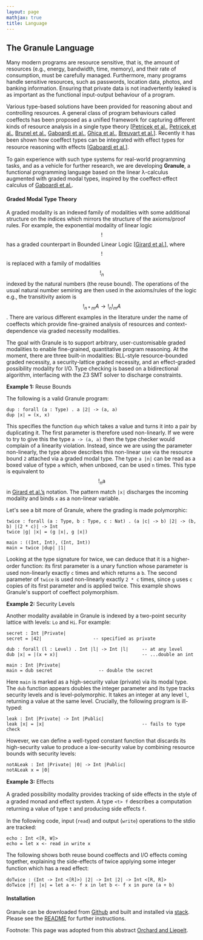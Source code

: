 ```yaml
---
layout: page
mathjax: true
title: Language
---
```


The Granule Language
--------------------

Many modern programs are resource sensitive, that is, the amount of resources (e.g., energy, bandwidth, time, memory), and their rate of consumption, must be carefully managed. Furthermore, many programs handle sensitive resources, such as passwords, location data, photos, and banking information. Ensuring that private data is not inadvertently leaked is as important as the functional input-output behaviour of a program.

Various type-based solutions have been provided for reasoning about and controlling resources. A general class of program behaviours called coeﬀects has been proposed as a uniﬁed framework for capturing different
kinds of resource analysis in a single type theory [[Petricek et al.](http://tomasp.net/academic/papers/structural/coeffects-icfp.pdf), [Petricek et al.](http://tomasp.net/academic/papers/coeffects/coeffects-icalp.pdf), [Brunel et al.](https://lipn.univ-paris13.fr/~mazza/papers/CoreQuantCoeff.pdf), [Gaboardi et al.](https://www.cs.kent.ac.uk/people/staff/dao7/publ/combining-effects-and-coeffects-icfp16.pdf), [Ghica et al.](https://www.cs.bham.ac.uk/~drg/papers/esop14.pdf), [Breuvart et al.](https://lipn.univ-paris13.fr/~breuvart/articles/boundedRel.pdf)]. Recently it has been shown how coeﬀect types can be integrated with eﬀect types for resource reasoning with eﬀects [[Gaboardi et al.](https://www.cs.kent.ac.uk/people/staff/dao7/publ/combining-effects-and-coeffects-icfp16.pdf)].

To gain experience with such type systems for real-world programming tasks, and as a vehicle for further research, we are developing **Granule**, a functional programming language based on the linear λ-calculus augmented with graded modal types, inspired by the coeffect-effect calculus of [Gaboardi et al.](https://www.cs.kent.ac.uk/people/staff/dao7/publ/combining-effects-and-coeffects-icfp16.pdf).

#### Graded Modal Type Theory

A graded modality is an indexed family of modalities with some additional structure on the indices which mirrors the structure of the axioms/proof rules. For example, the exponential modality of linear logic $$!$$ has a graded counterpart in Bounded Linear Logic [[Girard et al.](https://www.sciencedirect.com/science/article/pii/030439759290386T)], where $$!$$ is replaced with a family of modalities $$!_n$$ indexed by the natural numbers (the reuse bound). The operations of the usual natural number semiring are then used in the axioms/rules of the logic e.g., the transitivity axiom is $$!_{n*m} A \to !_n !_m A$$. There are various different examples in the literature under the name of coeffects which provide ﬁne-grained analysis of resources and context-dependence via graded necessity modalities.

The goal with Granule is to support arbitrary, user-customisable graded modalities to enable fine-grained, quantitative program reasoning. At the moment, there are three built-in modalities: BLL-style resource-bounded graded necessity, a security-lattice graded necessity, and an effect-graded possibility modality for I/O. Type checking is based on a bidirectional algorithm, interfacing with the Z3 SMT solver to discharge constraints.

**Example 1:** Reuse Bounds

The following is a valid Granule program:

```
dup : forall (a : Type) . a |2| -> (a, a)
dup |x| = (x, x)
```

This specifies the function `dup` which takes a value and turns it into a pair by duplicating it. The
first parameter is therefore used non-linearly. If we were to try to give this the type `a -> (a, a)` then
the type checker would complain of a linearity violation. Instead, since we are using the parameter
non-linearly, the type above describes this non-linear use via the resource bound `2` attached via
a graded modal type. The type `a |n|` can be read as a boxed value of type `a` which, when unboxed,
can be used `n` times. This type is equivalent to $$!_n \text{a}$$ in [Girard et al.’s](https://www.sciencedirect.com/science/article/pii/030439759290386T) notation. The pattern match `|x|` discharges the incoming modality and binds `x` as a non-linear variable.

Let's see a bit more of Granule, where the grading is made polymorphic:

```
twice : forall (a : Type, b : Type, c : Nat) . (a |c| -> b) |2| -> (b, b) |(2 * c)| -> Int
twice |g| |x| = (g |x|, g |x|)

main : ((Int, Int), (Int, Int))
main = twice |dup| |1|
```

 Looking at the type signature for twice, we can deduce that it is a higher-order function: its ﬁrst parameter is a unary function whose parameter is used non-linearly exactly `c` times and which returns a `b`. The second parameter of `twice` is used non-linearly exactly `2 * c` times, since `g` uses `c` copies of its first parameter and is applied twice. This example shows Granule's support of coeffect polymorphism.

**Example 2:** Security Levels

Another modality available in Granule is indexed by a two-point security lattice with levels: `Lo` and `Hi`. For example:

```
secret : Int |Private|
secret = |42|                   -- specified as private

dub : forall (l : Level) . Int |l| -> Int |l|     -- at any level
dub |x| = |(x + x)|                               -- ...double an int

main : Int |Private|
main = dub secret                 -- double the secret
```

Here `main` is marked as a high-security value (private) via its modal type. The `dub` function appears doubles the integer parameter and its type tracks security levels and is level-polymorphic. It takes an integer at any level `l`, returning a value at the same level. Crucially, the following program is ill-typed:

```
leak : Int |Private| -> Int |Public|
leak |x| = |x|                                    -- fails to type check
```

However, we can define a well-typed constant function that discards its high-security value to produce a low-security value by combining resource bounds with security levels:

```
notALeak : Int |Private| |0| -> Int |Public|
notALeak x = |0|
```

**Example 3:** Eﬀects

A graded possibility modality provides tracking of side eﬀects in the style of a graded monad and eﬀect system. A type `<t> f` describes a computation returning a value of type `t` and producing side eﬀects `f`.

In the following code, input (`read`) and output (`write`) operations to the stdio are tracked:

```
echo : Int <[R, W]>
echo = let x <- read in write x
```

The following shows both reuse bound coeffects and I/O effects coming together, explaining the side-effects of twice applying some integer function which has a read eﬀect:

```
doTwice : (Int -> Int <[R]>) |2| -> Int |2| -> Int <[R, R]>
doTwice |f| |x| = let a <- f x in let b <- f x in pure (a + b)
```

#### Installation

Granule can be downloaded from [Github](https://github.com/granule-project/granule) and built and installed via [stack](https://docs.haskellstack.org/en/stable/README/).  Please see the [README](https://github.com/granule-project/granule/blob/master/README.md) for further instructions.


Footnote: This page was adopted from this abstract [Orchard and Liepelt](http://www.cs.ox.ac.uk/conferences/fscd2017/preproceedings_unprotected/TLLA_Orchard.pdf).
